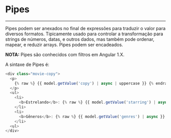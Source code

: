 # Pipes
-----------------------------------
Pipes podem ser anexados no final de expressões para traduzir o valor para diversos formatos. Tipicamente usado para controlar a transformação para strings de números, datas, e outros dados, mas também pode ordenar, mapear, e reduzir arrays. Pipes podem ser encadeados. 

**NOTA:** Pipes são conhecidos com filtros em Angular 1.X.

A sintaxe de Pipes é:

``` javascript
<div class="movie-copy">
  <p>
    {% raw %} {{ model.getValue('copy') | async | uppercase }} {% endraw %}
  </p>
  <ul>
    <li>
      <b>Estrelando</b>: {% raw %} {{ model.getValue('starring') | async }} {% endraw %}
    </li>
    <li>
      <b>Gêneros</b>: {% raw %} {{ model.getValue('genres') | async }} {% endraw %}
    </li>
  <ul>
</div>
```
